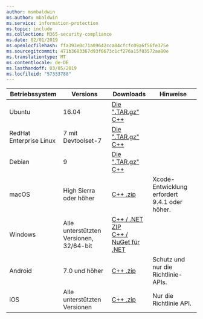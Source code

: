 ```yaml
---
author: msmbaldwin
ms.author: mbaldwin
ms.service: information-protection
ms.topic: include
ms.collection: M365-security-compliance
ms.date: 02/01/2019
ms.openlocfilehash: ffa393e0c71a09642cca04cfcfc09a6f56fe375e
ms.sourcegitcommit: 471b3683367d93f0673c1cf276a15f83572aa80e
ms.translationtype: MT
ms.contentlocale: de-DE
ms.lasthandoff: 03/05/2019
ms.locfileid: "57333788"
---
```

| Betriebssystem | Versions | Downloads | Hinweise |
|------------------|----------|----------|--------|
| Ubuntu  |  16.04 | [Die ".TAR.gz" C++](https://aka.ms/mipsdkbinaries) | |
| RedHat Enterprise Linux | 7 mit Devtoolset-7 | [Die ".TAR.gz" C++](https://aka.ms/mipsdkbinaries) | |
| Debian  | 9 | [Die ".TAR.gz" C++](https://aka.ms/mipsdkbinaries) | |
| macOS   | High Sierra oder höher | [C++ .zip](https://aka.ms/mipsdkbinaries) | Xcode-Entwicklung erfordert 9.4.1 oder höher. |
| Windows | Alle unterstützten Versionen, 32/64-bit | [C++ / .NET ZIP](https://aka.ms/mipsdkbinaries)<br>[C++ / NuGet für .NET](https://www.nuget.org/packages?q=Microsoft.InformationProtection) | |
| Android | 7.0 und höher | [C++ .zip](https://aka.ms/mipsdkbinaries) | Schutz und nur die Richtlinie-APIs. |
| iOS | Alle unterstützten Versionen | [C++ .zip](https://aka.ms/mipsdkbinaries) | Nur die Richtlinie API. |

